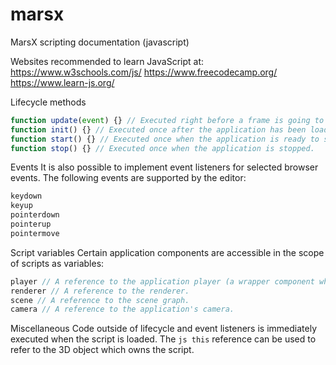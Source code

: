 # marsx
MarsX scripting documentation (javascript)


Websites recommended to learn JavaScript at:
  https://www.w3schools.com/js/
  https://www.freecodecamp.org/
  https://www.learn-js.org/



Lifecycle methods
```js
function update(event) {} // Executed right before a frame is going to be rendered. Its primary purpose is to update the state of the 3D object which owns the script. The method has an event parameter which holds a time and delta property. time represents the elapsed time in milliseconds and delta represents the time between two frames in milliseconds.
function init() {} // Executed once after the application has been loaded.
function start() {} // Executed once when the application is ready to start rendering.
function stop() {} // Executed once when the application is stopped.
```

Events
It is also possible to implement event listeners for selected browser events. The following events are supported by the editor:
```js
keydown
keyup
pointerdown
pointerup
pointermove
```

Script variables
Certain application components are accessible in the scope of scripts as variables:
```js
player // A reference to the application player (a wrapper component which executes the editor application).
renderer // A reference to the renderer.
scene // A reference to the scene graph.
camera // A reference to the application's camera.
```

Miscellaneous
Code outside of lifecycle and event listeners is immediately executed when the script is loaded.
The ```js this``` reference can be used to refer to the 3D object which owns the script.
